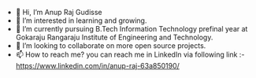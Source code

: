 - 👋 Hi, I’m Anup Raj Gudisse
- 👀 I’m interested in learning and growing.
- 🌱 I’m currently pursuing B.Tech Information Technology prefinal year at Gokaraju Rangaraju Institute of Engineering and Technology.
- 💞️ I’m looking to collaborate on more open source projects.
- 📫 How to reach me? you can reach me in LinkedIn via following link :- https://www.linkedin.com/in/anup-raj-63a850190/


<!---
AnuprajGudisse/AnuprajGudisse is a ✨ special ✨ repository because its `README.md` (this file) appears on your GitHub profile.
You can click the Preview link to take a look at your changes.
--->
